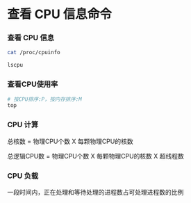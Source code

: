 # 查看 CPU 信息命令


### 查看 CPU 信息


```bash
cat /proc/cpuinfo

lscpu
```


### 查看CPU使用率

```bash
# 按CPU排序:P，按内存排序:M
top
```


### CPU 计算

总核数 = 物理CPU个数 X 每颗物理CPU的核数 

总逻辑CPU数 = 物理CPU个数 X 每颗物理CPU的核数 X 超线程数


### CPU 负载

一段时间内，正在处理和等待处理的进程数占可处理进程数的比例
